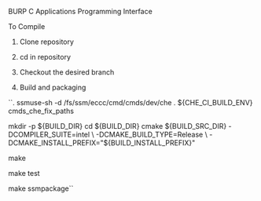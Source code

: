 BURP C Applications Programming Interface

To Compile

1) Clone repository

2) cd in repository

3) Checkout the desired branch

4) Build and packaging

``. ssmuse-sh -d /fs/ssm/eccc/cmd/cmds/dev/che
. ${CHE_CI_BUILD_ENV}
cmds_che_fix_paths

mkdir -p ${BUILD_DIR}
cd ${BUILD_DIR}
cmake ${BUILD_SRC_DIR} -DCOMPILER_SUITE=intel \
        -DCMAKE_BUILD_TYPE=Release  \
        -DCMAKE_INSTALL_PREFIX="${BUILD_INSTALL_PREFIX}"

make

make test

make ssmpackage``
